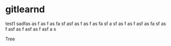# gitlearnd

test1
sadfas
as
f
as
f
as
fa
sf
asf
as
f
as
f
as
fa
sf
a
sf
as
f
as
f
asf
as
fa
sf
as
f
asf
as
f
asf
as
f
asf
a
s 

Tree